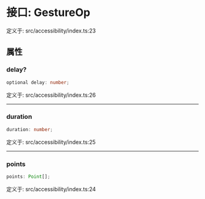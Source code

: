 # 接口: GestureOp

定义于: src/accessibility/index.ts:23

## 属性

### delay?

```ts
optional delay: number;
```

定义于: src/accessibility/index.ts:26

***

### duration

```ts
duration: number;
```

定义于: src/accessibility/index.ts:25

***

### points

```ts
points: Point[];
```

定义于: src/accessibility/index.ts:24
